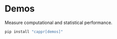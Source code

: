 # Demos

Measure computational and statistical performance.

```bash
pip install "cappr[demos]"
```

